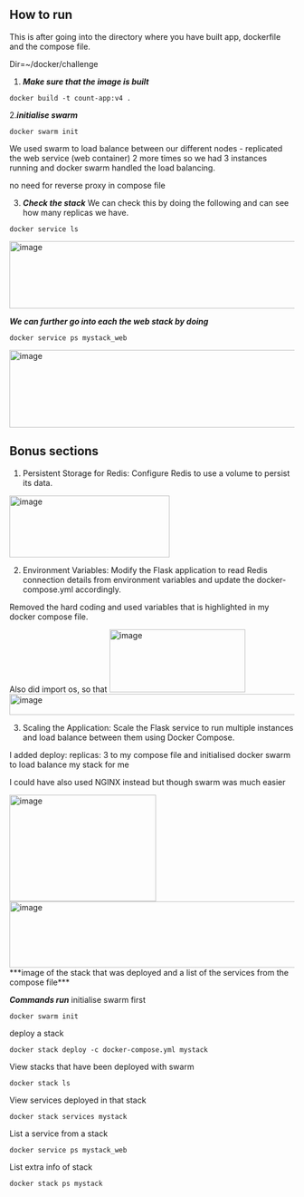

How to run
---

This is after going into the directory where you have built app, dockerfile and the compose file.

Dir=~/docker/challenge


1. ***Make sure that the image is built***
```
docker build -t count-app:v4 .
```

2.***initialise swarm***
```
docker swarm init
```
We used swarm to load balance between our different nodes - replicated the web service (web container) 2 more times so we had 3 instances running and docker swarm handled the load balancing.

no need for reverse proxy in compose file

3. ***Check the stack***
We can check this by doing the following and can see how many replicas we have.

```
docker service ls
```
<img width="945" height="119" alt="image" src="https://github.com/user-attachments/assets/3cdd7db8-69d0-46ca-9f80-c71611329c1c" />


***We can further go into each the web stack by doing***
```
docker service ps mystack_web
```
<img width="1331" height="137" alt="image" src="https://github.com/user-attachments/assets/0eb92b9b-84d7-4c54-9980-a37618896a3c" />


Bonus sections 
---

1. Persistent Storage for Redis: Configure Redis to use a volume to persist its data.
<img width="283" height="109" alt="image" src="https://github.com/user-attachments/assets/fa4a1202-ec52-45d3-974c-3ad7a2dc98d0" />

2. Environment Variables: Modify the Flask application to read Redis connection details from environment variables and update the docker-compose.yml accordingly.

Removed the hard coding and used variables that is highlighted in my docker compose file.

Also did import os, so that 
<img width="240" height="111" alt="image" src="https://github.com/user-attachments/assets/68f5cc91-9d3e-487d-9605-559c96d9e2b0" />
<img width="709" height="37" alt="image" src="https://github.com/user-attachments/assets/97110d26-ba87-4d53-a4e8-386609565909" />


3. Scaling the Application: Scale the Flask service to run multiple instances and load balance between them using Docker Compose.

I added deploy: replicas: 3 to my compose file and initialised docker swarm to load balance my stack for me

I could have also used NGINX instead but though swarm was much easier 

<img width="259" height="188" alt="image" src="https://github.com/user-attachments/assets/28c2bc02-3648-4e9f-af41-816c6def94e2" />

<img width="980" height="117" alt="image" src="https://github.com/user-attachments/assets/dd61ce07-a9d7-45aa-8f36-eaade3aa74ee" />
***image of the stack that was deployed and a list of the services from the compose file***

***Commands run***
initialise swarm first
```
docker swarm init
```

deploy a stack 
```
docker stack deploy -c docker-compose.yml mystack
```

View stacks that have been deployed with swarm
```
docker stack ls
```

View services deployed in that stack
```
docker stack services mystack
```

List a service from a stack 
```
docker service ps mystack_web
```

List extra info of stack 
```
docker stack ps mystack
```
